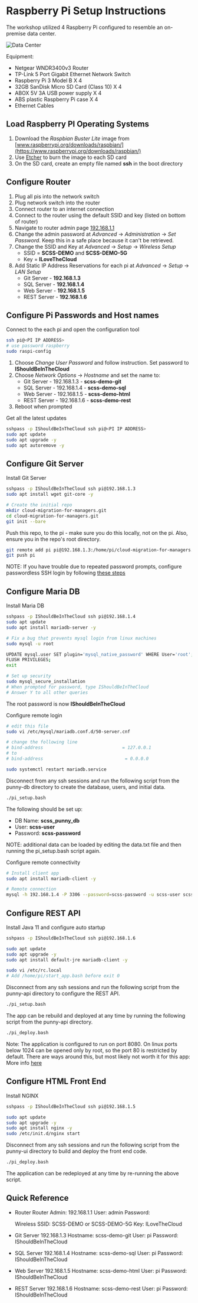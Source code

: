 # Raspberry Pi Setup Instructions

The workshop utilized 4 Raspberry Pi configured to resemble an on-premise data
center.

![Data Center](data-center.png)

Equipment:

- Netgear WNDR3400v3 Router
- TP-Link 5 Port Gigabit Ethernet Network Switch
- Raspberry Pi 3 Model B X 4
- 32GB SanDisk Micro SD Card (Class 10) X 4
- ABOX 5V 3A USB power supply X 4
- ABS plastic Raspberry Pi case X 4
- Ethernet Cables

## Load Raspberry PI Operating Systems

1. Download the _Raspbian Buster Lite_ image from
   [www.raspberrypi.org/downloads/raspbian/](https://www.raspberrypi.org/downloads/raspbian/)
1. Use [Etcher](https://www.balena.io/etcher/) to burn the image to each SD card
1. On the SD card, create an empty file named **ssh** in the boot directory

## Configure Router

1. Plug all pis into the network switch
1. Plug network switch into the router
1. Connect router to an internet connection
1. Connect to the router using the default SSID and key (listed on bottom of
router)
1. Navigate to router admin page [192.168.1.1](http://192.168.1.1)
1. Change the admin password at _Advanced_ -> _Administration_ -> _Set
   Password_. Keep this in a safe place because it can't be retrieved.
1. Change the SSID and Key at _Advanced_ -> _Setup_ -> _Wireless Setup_
   - SSID = **SCSS-DEMO** and **SCSS-DEMO-5G**
   - Key = **ILoveTheCloud**
1. Add Static IP Address Reservations for each pi at _Advanced_ -> _Setup_ ->
   _LAN Setup_
   - Git Server - **192.168.1.3**
   - SQL Server - **192.168.1.4**
   - Web Server - **192.168.1.5**
   - REST Server - **192.168.1.6**

## Configure Pi Passwords and Host names

Connect to the each pi and open the configuration tool

```bash
ssh pi@<PI IP ADDRESS>
# use password raspberry
sudo raspi-config
```

1. Choose _Change User Password_ and follow instruction. Set password to
**IShouldBeInTheCloud**
1. Choose _Network Options_ -> _Hostname_ and set the name to:
   - Git Server - 192.168.1.3 - **scss-demo-git**
   - SQL Server - 192.168.1.4 - **scss-demo-sql**
   - Web Server - 192.168.1.5 - **scss-demo-html**
   - REST Server - 192.168.1.6 - **scss-demo-rest**
1. Reboot when prompted

Get all the latest updates

```bash
sshpass -p IShouldBeInTheCloud ssh pi@<PI IP ADDRESS>
sudo apt update
sudo apt upgrade -y
sudo apt autoremove -y
```

## Configure Git Server

Install Git Server
```bash
sshpass -p IShouldBeInTheCloud ssh pi@192.168.1.3
sudo apt install wget git-core -y

# Create the initial repo
mkdir cloud-migration-for-managers.git
cd cloud-migration-for-managers.git
git init --bare
```

Push this repo, to the pi - make sure you do this locally, not on the pi. Also,
ensure you in the repo's root directory.

```bash
git remote add pi pi@192.168.1.3:/home/pi/cloud-migration-for-managers.git
git push pi
```

NOTE: If you have trouble due to repeated password prompts, configure
passwordless SSH login by following [these
steps](https://linuxize.com/post/how-to-setup-passwordless-ssh-login/)

## Configure Maria DB

Install Maria DB

``` bash
sshpass -p IShouldBeInTheCloud ssh pi@192.168.1.4
sudo apt update
sudo apt install mariadb-server -y

# Fix a bug that prevents mysql login from linux machines
sudo mysql -u root

UPDATE mysql.user SET plugin='mysql_native_password' WHERE User='root';
FLUSH PRIVILEGES;
exit

# Set up security
sudo mysql_secure_installation
# When prompted for password, type IShouldBeInTheCloud
# Answer Y to all other queries
```

The root password is now **IShouldBeInTheCloud**



Configure remote login
``` bash
# edit this file
sudo vi /etc/mysql/mariadb.conf.d/50-server.cnf

# change the following line
# bind-address                              = 127.0.0.1
# to
# bind-address                               = 0.0.0.0

sudo systemctl restart mariadb.service
```

Disconnect from any ssh sessions and run the following script from the punny-db
directory to create the database, users, and initial data. 

``` bash
./pi_setup.bash
```

The following should be set up:
- DB Name: **scss_punny_db**
- User: **scss-user**
- Password: **scss-password**

NOTE: additional data can be loaded by editing the data.txt file and then
running the pi_setup.bash script again.

Configure remote connectivity

``` bash
# Install client app
sudo apt install mariadb-client -y

# Remote connection
mysql -h 192.168.1.4 -P 3306 --password=scss-password -u scss-user scss_punny_db
```

## Configure REST API

Install Java 11 and configure auto startup

``` bash
sshpass -p IShouldBeInTheCloud ssh pi@192.168.1.6

sudo apt update
sudo apt upgrade -y
sudo apt install default-jre mariadb-client -y

sudo vi /etc/rc.local
# Add /home/pi/start_app.bash before exit 0
```

Disconnect from any ssh sessions and run the following script from the punny-api
directory to configure the REST API.

``` bash
./pi_setup.bash
```

The app can be rebuild and deployed at any time by running the following script
from the punny-api directory.

``` bash
./pi_deploy.bash
```

Note: The application is configured to run on port 8080. On linux ports below
1024 can be opened only by root, so the port 80 is restricted by default. There
are ways around this, but most likely not worth it for this app: More info
[here](https://stackoverflow.com/questions/33703965/how-can-i-run-a-spring-boot-application-on-port-80)

## Configure HTML Front End

Install NGINX

``` bash
sshpass -p IShouldBeInTheCloud ssh pi@192.168.1.5

sudo apt update
sudo apt upgrade -y
sudo apt install nginx -y
sudo /etc/init.d/nginx start
```

Disconnect from any ssh sessions and run the following script from the punny-ui
directory to build and deploy the front end code.

``` bash
./pi_deploy.bash
```

The application can be redeployed at any time by re-running the above script.

## Quick Reference
- Router
    Router Admin: 192.168.1.1
    User: admin
    Password: <redacted>

    Wireless
    SSID: SCSS-DEMO or SCSS-DEMO-5G
    Key: ILoveTheCloud

- Git Server
    192.168.1.3
    Hostname: scss-demo-git
    User: pi
    Password: IShouldBeInTheCloud

- SQL Server
    192.168.1.4
    Hostname: scss-demo-sql
    User: pi
    Password: IShouldBeInTheCloud

- Web Server
    192.168.1.5
    Hostname: scss-demo-html
    User: pi
    Password: IShouldBeInTheCloud

- REST Server
    192.168.1.6
    Hostname: scss-demo-rest
    User: pi
    Password: IShouldBeInTheCloud
